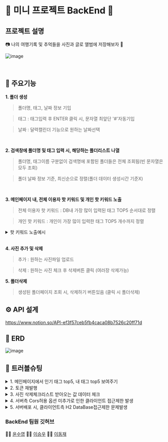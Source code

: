 # 🤖 미니 프로젝트 BackEnd 🤖

## 프로젝트 설명
📷 나의 여행기록 및 추억들을 사진과 글로 앨범에 저장해보자 💾


![image](https://user-images.githubusercontent.com/102216495/198182564-0b2f506f-fd66-4de1-81c6-56bf6669f465.png)

<br>



## 🌟 주요기능
**1. 폴더 생성**
> 폴더명, 태그, 날짜 정보 기입


> 태그 : 태그입력 후 ENTER 클릭 시, 문자열 최앞단 '#'자동기입


> 날짜 : 달력캘린더 기능으로 원하는 날짜선택
<br>

**2. 검색창에 폴더명 및 태그 입력 시, 해당하는 폴더리스트 나열**
> 폴더명, 태그이름 구분없이 검색명에 포함된 폴더들은 전체 조회됨(빈 문자열은 모두 조회)


> 폴더 날짜 정보 기준, 최신순으로 정렬(폴더 데이터 생성시간 기준X)
<br>

**3. 메인페이지 내, 전체 이용자 핫 키워드 및 개인 핫 키워드 노출**
> 전체 이용자 핫 키워드 : DB내 가장 많이 입력된 태그 TOP5 순서대로 정렬


> 개인 핫 키워드 : 개인이 가장 많이 입력한 태그 TOP5 개수까지 정렬

<details>
<summary> 핫 키워드 노출예시
</summary>
<div markdown="1">


전체 이용자 핫 키워드 예시)<br>
1위 #여행<br>
2위 #제주도<br>
3위 #한강<br>
4위 #한라산<br>
5위 #지리산<br>

개인 핫 키워드 예시)<br>
#가을 : 2<br>
#이승우 : 1<br>    
    
    
</div>
</details>
<br>

**4. 사진 추가 및 삭제**
> 추가 : 원하는 사진파일 업로드


> 삭제 : 원하는 사진 체크 후 삭제버튼 클릭 (여러장 삭제가능)


**5. 폴더삭제**
> 생성된 폴더페이지 조회 시, 삭제하기 버튼있음 (클릭 시 폴더삭제)


## ⚙ API 설계
https://www.notion.so/API-ef3f57ceb5fb4caca08b7526c20ff71d

## 🔐 ERD
![image](https://user-images.githubusercontent.com/102216495/198051814-6ac6029b-94e9-478a-87cf-4ce144fee9ba.png)


## 🚀 트러블슈팅

<details>
<summary>1. 메인페이지에서 인기 태그 top5, 내 태그 top5 보여주기
</summary>
<div markdown="1">  
    
    
    👌 태그 문자열에서 .split("#")
    
    을 하면 첫 태그에 “”가 리스트에 저장되어 빈 값이 아닌 태그 문자열에 
    
    .substring(1)을 먼저하고 .split("#")을 했다.
    
    top5 태그를 가져올 때 리스트에서 .subList(0, 5) 를
    
    했는데 태그 수가 5개 미만이면 오류가 뜨기 때문에 태그가 5개 이상일 때만 앞 5개로 자르고 아닌 경우 전체 태그 보여주기

</div>
</details>



<details>
<summary>2. 토큰 재발행
</summary>
<div markdown="1">
    
    
    👌 access 토큰 만료 시 Refresh 토큰 재발행 할 때 헤더로 받은 Refresh토큰과 디비에 저장된 refresh토큰을 비교해야 
    
    하는데 refresh토큰에서 앞에 Bearer 부분을 뺀 토큰값과 디비에 있는 refresh 토큰 값을 비교하여 일치하지 않아 오류가 발생했다.
    
   
</div>
</details>


<details>
<summary>3. 사진 삭제체크리스트 받아오는 값 데이터 체크
</summary>
<div markdown="1">    
    
    
    👌 사진 삭제 파라미터 값 수신하는 방법 @RequestParam은 
    
    (comma)로 구분하여 데이터를 요청하면 자동으로 데이터를 
    
    (comma)구분하여 List형태로 데이터를 변환한다. 
    
    예시) http://localhost:8080/folder/3?photoId=1,2
</div>
</details>

<details>
<summary>4. 서버측 Cors허용 옵션 미추가로 인한 클라이언트 접근제한 발생 </summary>
<div markdown="1">     
    
    
    👌클라이언트측 주소 기입을 통해 origin 검증 통과작업이 필요했음.
    클라이언트측 도메인에 대한 접근권한을 아래와 같은 코드로 승인하여 문제해결 완료함.


```java
@Bean
CorsConfigurationSource corsConfigurationSource() {

    CorsConfiguration configuration = new CorsConfiguration();
    configuration.setAllowCredentials(true);
    configuration.setAllowedOrigins(Arrays.asList(FRONT_END_SERVER));
    configuration.setAllowedMethods(Arrays.asList("GET", "POST", "PUT", "DELETE"));
    configuration.setAllowedHeaders(Arrays.asList("X-Requested-With","Origin","Content-Type","Accept","Authorization"));
    
    // This allow us to expose the headers
    configuration.setExposedHeaders(Arrays.asList("Access-Control-Allow-Headers", "Authorization, x-xsrf-token, Access-Control-Allow-Headers, Origin, Accept, X-Requested-With, " +
            "Content-Type, Access-Control-Request-Method, Access-Control-Request-Headers"));
    
    UrlBasedCorsConfigurationSource source = new UrlBasedCorsConfigurationSource();
    source.registerCorsConfiguration("/**", configuration);
    return source;
} 
```

    참조문서
    1. https://stackoverflow.com/questions/37897523/axios-get-access-to-response-header-fields
    2. https://evan-moon.github.io/2020/05/21/about-cors/
    3. https://wonit.tistory.com/572

</div>
</details>


<details>
<summary>5. 서버배포 시, 클라이언트측 H2 DataBase접근제한 문제발생</summary>
<div markdown="1">       
    
    
    👌서버측에서 H2 웹접근을 허용해줘야하는 것으로 파악완료. 아래와 같은 코드로 문제해결 완료함.

```java
spring.h2.console.settings.web-allow-others=true
```
    [참조 블로그] (https://www.appsloveworld.com/springboot/100/84/h2-database-console-errors-with-sorry-remote-connections-weballowothers-are)

</div>
</details>



### BackEnd 팀원 깃허브
👩‍💻 [윤수영](https://github.com/Suyoung225) 🧑‍💻 [이승우](https://github.com/iswoos) 👨‍💻 [이동재](https://github.com/Pdongjaelee)
